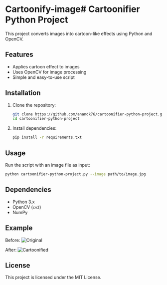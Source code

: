 # Cartoonify-image# Cartoonifier Python Project

This project converts images into cartoon-like effects using Python and OpenCV.

## Features
- Applies cartoon effect to images
- Uses OpenCV for image processing
- Simple and easy-to-use script

## Installation
1. Clone the repository:
   ```sh
   git clone https://github.com/anandk76/cartoonifier-python-project.git
   cd cartoonifier-python-project
   ```
2. Install dependencies:
   ```sh
   pip install -r requirements.txt
   ```

## Usage
Run the script with an image file as input:
```sh
python cartoonifier-python-project.py --image path/to/image.jpg
```

## Dependencies
- Python 3.x
- OpenCV (`cv2`)
- NumPy

## Example
Before:
![Original](example_before.jpg)

After:
![Cartoonified](example_after.jpg)

## License
This project is licensed under the MIT License.

